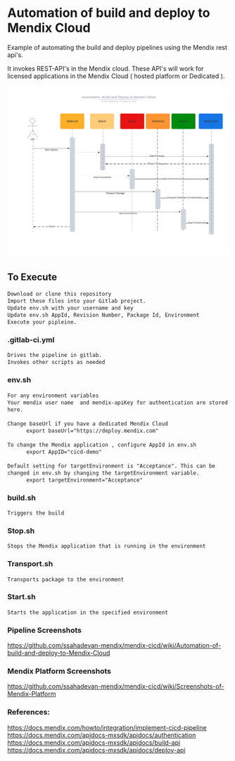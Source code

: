 # Automation of build and deploy to Mendix Cloud

  Example of automating the build and deploy pipelines using the Mendix rest api's.

  It invokes REST-API's in the Mendix cloud. These API's will work for licensed applications in the Mendix Cloud ( hosted platform or Dedicated ).

![Sequence Diagram](/images/sequence.png)

## To Execute
    Download or clone this repository
    Import these files into your Gitlab project.
    Update env.sh with your username and key
    Update env.sh AppId, Revision Number, Package Id, Environment
    Execute your pipleine.

### .gitlab-ci.yml
    Drives the pipeline in gitlab.
    Invokes other scripts as needed


### env.sh
    For any environment variables
    Your mendix user name  and mendix-apiKey for authentication are stored here.

    Change baseUrl if you have a dedicated Mendix Cloud
          export baseUrl="https://deploy.mendix.com"

    To change the Mendix application , configure AppId in env.sh
          export AppID="cicd-demo"

    Default setting for targetEnvironment is "Acceptance". This can be changed in env.sh by changing the targetEnvironment variable.
          export targetEnvironment="Acceptance"


### build.sh
    Triggers the build

### Stop.sh
    Stops the Mendix application that is running in the environment

### Transport.sh
    Transports package to the environment

### Start.sh
    Starts the application in the specified environment

### Pipeline Screenshots

https://github.com/ssahadevan-mendix/mendix-cicd/wiki/Automation-of-build-and-deploy-to-Mendix-Cloud

### Mendix Platform Screenshots

https://github.com/ssahadevan-mendix/mendix-cicd/wiki/Screenshots-of-Mendix-Platform

### References:

https://docs.mendix.com/howto/integration/implement-cicd-pipeline
https://docs.mendix.com/apidocs-mxsdk/apidocs/authentication
https://docs.mendix.com/apidocs-mxsdk/apidocs/build-api
https://docs.mendix.com/apidocs-mxsdk/apidocs/deploy-api

